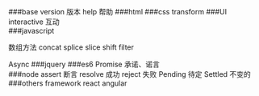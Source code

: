 ###base
version 版本
help 帮助
###html
###css
transform
###UI
interactive 互动    
###javascript

数组方法
concat
splice
slice
shift
filter

Async
###jquery
###es6
Promise 承诺、诺言    
###node
assert 断言
resolve 成功
reject 失败
Pending 待定
Settled 不变的
###others
framework
react 
angular




